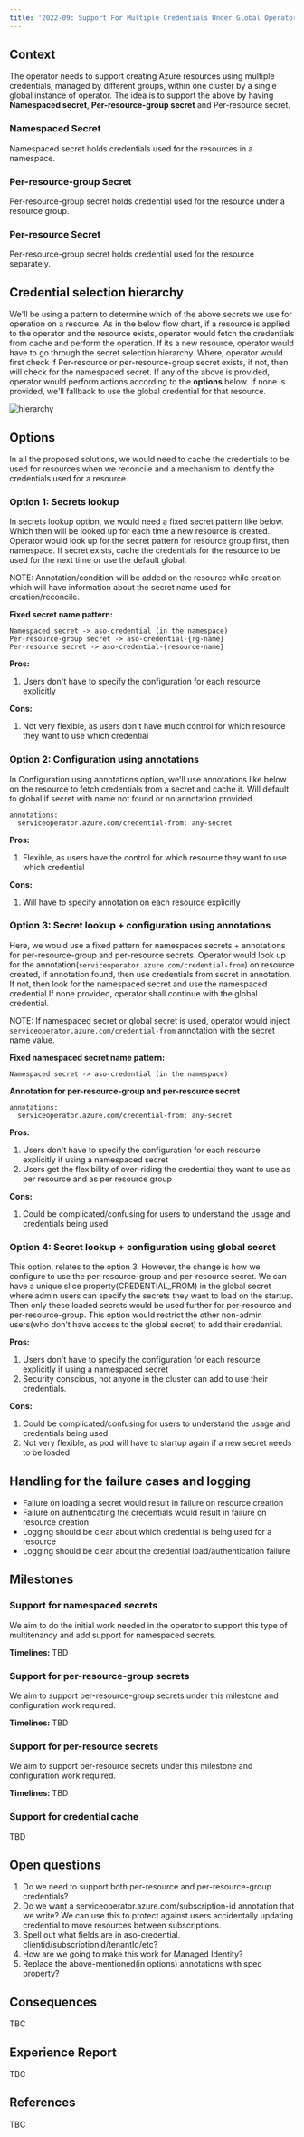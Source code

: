 ```yaml
---
title: '2022-09: Support For Multiple Credentials Under Global Operator'
---
```


## Context

The operator needs to support creating Azure resources using multiple credentials, managed by different groups, within one cluster by a single global instance of operator. 
The idea is to support the above by having **Namespaced secret**, **Per-resource-group secret** and Per-resource secret. 

### Namespaced Secret

Namespaced secret holds credentials used for the resources in a namespace.

### Per-resource-group Secret

Per-resource-group secret holds credential used for the resource under a resource group.

### Per-resource Secret

Per-resource-group secret holds credential used for the resource separately.

## Credential selection hierarchy

We'll be using a pattern to determine which of the above secrets we use for operation on a resource. As in the below flow chart, if a resource is applied to the operator and the resource exists, operator would fetch the credentials from
cache and perform the operation. If its a new resource, operator would have to go through the secret selection hierarchy. Where, operator would first check if Per-resource or per-resource-group secret exists, if not, then will check for 
the namespaced secret. If any of the above is provided, operator would perform actions according to the **options** below. If none is provided, we'll fallback to use the global credential for that resource. 

![hierarchy](images/adr-2022-09-multiple-credential-operator.png) 

## Options

In all the proposed solutions, we would need to cache the credentials to be used for resources when we reconcile and a mechanism to identify the credentials used for a resource. 

### Option 1: Secrets lookup

In secrets lookup option, we would need a fixed secret pattern like below. Which then will be looked up for each time a new resource is created. Operator would look up for the secret pattern for resource group first, then namespace. If secret exists, cache the credentials for the resource to be used for the next time or use the default global.

NOTE: Annotation/condition will be added on the resource while creation which will have information about the secret name used for creation/reconcile.

**Fixed secret name pattern:**
```
Namespaced secret -> aso-credential (in the namespace)
Per-resource-group secret -> aso-credential-{rg-name}
Per-resource secret -> aso-credential-{resource-name}
```

**Pros:**
1. Users don't have to specify the configuration for each resource explicitly

**Cons:**
1. Not very flexible, as users don't have much control for which resource they want to use which credential

### Option 2: Configuration using annotations

In Configuration using annotations option, we'll use annotations like below on the resource to fetch credentials from a secret and cache it. Will default to global if secret with name not found or no annotation provided.

```
annotations: 
  serviceoperator.azure.com/credential-from: any-secret
```

**Pros:**
1. Flexible, as users have the control for which resource they want to use which credential

**Cons:**
1. Will have to specify annotation on each resource explicitly

### Option 3: Secret lookup + configuration using annotations

Here, we would use a fixed pattern for namespaces secrets + annotations for per-resource-group and per-resource secrets. Operator would look up for the annotation(`serviceoperator.azure.com/credential-from`) on resource created, if annotation found, then use credentials from secret in annotation. If not, then look for the namespaced secret and use the namespaced credential.If none provided, operator shall continue with the global credential.

NOTE: If namespaced secret or global secret is used, operator would inject `serviceoperator.azure.com/credential-from` annotation with the secret name value. 

**Fixed namespaced secret name pattern:**
```
Namespaced secret -> aso-credential (in the namespace)
```

**Annotation for per-resource-group and per-resource secret**
```
annotations: 
  serviceoperator.azure.com/credential-from: any-secret
```

**Pros:**
1. Users don't have to specify the configuration for each resource explicitly if using a namespaced secret
2. Users get the flexibility of over-riding the credential they want to use as per resource and as per resource group

**Cons:**
1. Could be complicated/confusing for users to understand the usage and credentials being used

### Option 4: Secret lookup + configuration using global secret

This option, relates to the option 3. However, the change is how we configure to use the per-resource-group and per-resource secret. We can have a unique slice property(CREDENTIAL_FROM) in the global secret where admin users can specify the secrets they want to load on the startup.
Then only these loaded secrets would be used further for per-resource and per-resource-group. This option would restrict the other non-admin users(who don't have access to the global secret) to add their credential. 

**Pros:**
1. Users don't have to specify the configuration for each resource explicitly if using a namespaced secret
2. Security conscious, not anyone in the cluster can add to use their credentials.

**Cons:**
1. Could be complicated/confusing for users to understand the usage and credentials being used
2. Not very flexible, as pod will have to startup again if a new secret needs to be loaded

## Handling for the failure cases and logging

- Failure on loading a secret would result in failure on resource creation
- Failure on authenticating the credentials would result in failure on resource creation
- Logging should be clear about which credential is being used for a resource
- Logging should be clear about the credential load/authentication failure

## Milestones

### Support for namespaced secrets

We aim to do the initial work needed in the operator to support this type of multitenancy and add support for namespaced secrets.

**Timelines:** TBD

### Support for per-resource-group secrets

We aim to support per-resource-group secrets under this milestone and configuration work required.

**Timelines:** TBD

### Support for per-resource secrets

We aim to support per-resource secrets under this milestone and configuration work required.

**Timelines:** TBD

### Support for credential cache

TBD

## Open questions
1. Do we need to support both per-resource and per-resource-group credentials?
2. Do we want a serviceoperator.azure.com/subscription-id annotation that we write? We can use this to protect against users accidentally updating credential to move resources between subscriptions.
3. Spell out what fields are in aso-credential. clientid/subscriptionid/tenantId/etc?
4. How are we going to make this work for Managed Identity?
5. Replace the above-mentioned(in options) annotations with spec property?

## Consequences

TBC

## Experience Report

TBC

## References

TBC
